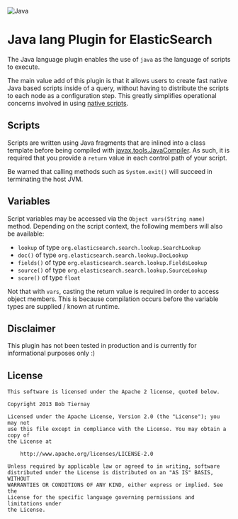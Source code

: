 ![Java](http://www.binary-studio.com/media/36243/java_development_services.png)

Java lang Plugin for ElasticSearch
==================================

The Java language plugin enables the use of `java` as the language of scripts to execute.

The main value add of this plugin is that it allows users to create fast native Java based scripts inside of a query, without having to distribute the scripts to each node as a configuration step. This greatly simplifies operational concerns involved in using [native scripts](http://www.elasticsearch.org/guide/reference/modules/scripting/).

Scripts
-------
Scripts are written using Java fragments that are inlined into a class template before being compiled with [javax.tools.JavaCompiler](http://docs.oracle.com/javase/6/docs/api/javax/tools/JavaCompiler.html). As such, it is required that you provide a `return` value in each control path of your script.

Be warned that calling methods such as `System.exit()` will succeed in terminating the host JVM.  

Variables
---------

Script variables may be accessed via the `Object vars(String name)` method. Depending on the script context, the following members will also be available:
- `lookup` of type `org.elasticsearch.search.lookup.SearchLookup`
- `doc()` of type `org.elasticsearch.search.lookup.DocLookup`
- `fields()` of type `org.elasticsearch.search.lookup.FieldsLookup`
- `source()` of type `org.elasticsearch.search.lookup.SourceLookup`
- `score()` of type `float`

Not that with `vars`, casting the return value is required in order to access object members. This is because compilation occurs before the variable types are supplied / known at runtime. 

Disclaimer
----------

This plugin has not been tested in production and is currently for informational purposes only :)

License
-------

    This software is licensed under the Apache 2 license, quoted below.

    Copyright 2013 Bob Tiernay

    Licensed under the Apache License, Version 2.0 (the "License"); you may not
    use this file except in compliance with the License. You may obtain a copy of
    the License at

        http://www.apache.org/licenses/LICENSE-2.0

    Unless required by applicable law or agreed to in writing, software
    distributed under the License is distributed on an "AS IS" BASIS, WITHOUT
    WARRANTIES OR CONDITIONS OF ANY KIND, either express or implied. See the
    License for the specific language governing permissions and limitations under
    the License.

